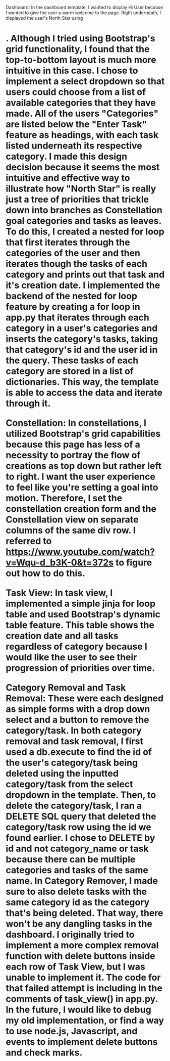 Dashboard: In the dashboard template, I wanted to display Hi User because I wanted to give the user a warm welcome to the page. Right underneath, I displayed the user's North Star using <h1>. Although I tried using Bootstrap's grid functionality, I found that the top-to-bottom layout is much more intuitive in this case. I chose to implement a select dropdown so that users could choose from a list of available categories that they have made.
All of the users "Categories" are listed below the "Enter Task" feature as headings, with each task listed underneath its respective category. I made this design decision because it seems the most intuitive and effective way to illustrate how "North Star" is really just a tree of priorities that trickle down into branches as Constellation goal categories and tasks as leaves. To do this, I created a nested for loop that first iterates through the categories of the user and then iterates though the tasks of each category and prints out that task and it's creation date. I implemented the backend of the nested for loop feature by creating a for loop in app.py that iterates through each category in a user's categories and inserts the category's tasks, taking that category's id and the user id in the query. These tasks of each category are stored in a list of dictionaries. This way, the template is able to access the data and iterate through it.

Constellation: In constellations, I utilized Bootstrap's grid capabilities because this page has less of a necessity to portray the flow of creations as top down but rather left to right. I want the user experience to feel like you're setting a goal into motion. Therefore, I set the constellation creation form and the Constellation view on separate columns of the same div row. I referred to https://www.youtube.com/watch?v=Wqu-d_b3K-0&t=372s to figure out how to do this.

Task View: In task view, I implemented a simple jinja for loop table and used Bootstrap's dynamic table feature. This table shows the creation date and all tasks regardless of category because I would like the user to see their progression of priorities over time.

Category Removal and Task Removal: These were each designed as simple forms with a drop down select and a button to remove the category/task. In both category removal and task removal, I first used a db.execute to find the id of the user's category/task being deleted using the inputted category/task from the select dropdown in the template. Then, to delete the category/task, I ran a DELETE SQL query that deleted the category/task row using the id we found earlier. I chose to DELETE by id and not category_name or task because there can be multiple categories and tasks of the same name. In Category Remover, I made sure to also delete tasks with the same category id as the category that's being deleted. That way, there won't be any dangling tasks in the dashboard.
I originally tried to implement a more complex removal function with delete buttons inside each row of Task View, but I was unable to implement it. The code for that failed attempt is including in the comments of task_view() in app.py. In the future, I would like to debug my old implementation, or find a way to use node.js, Javascript, and events to implement delete buttons and check marks.